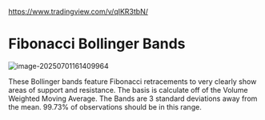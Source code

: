 https://www.tradingview.com/v/qIKR3tbN/

# Fibonacci Bollinger Bands



![image-20250701161409964](https://pkuxiaohou.oss-cn-beijing.aliyuncs.com/img/202507011614041.png)



These Bollinger bands feature Fibonacci retracements to very clearly show areas of support and resistance. The basis is calculate off of the Volume Weighted Moving Average. The Bands are 3 standard deviations away from the mean. 99.73% of observations should be in this range.

















































